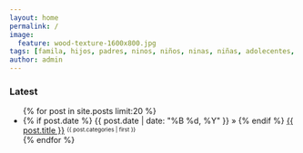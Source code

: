 ```yaml
---
layout: home
permalink: /
image:
  feature: wood-texture-1600x800.jpg
tags: [famila, hijos, padres, ninos, niños, ninas, niñas, adolecentes, infantil, cuidado, educación, educacion, salud, cuidado infantil, aprendizaje, cuidado materno, matenidad, escuela, tareas, dinero, finanzas, hogar, administrar, casa, bebe, bebé, vida, cuidado del hogar, aprendizaje, moda, cuidado personal, ejercicio, tareas, escolar, enfermedad, enfermedades]
author: admin
---
```

<!-- {% assign category_name = "life" %}
  {% include latest-posts-list-by-category.html %}

{% assign category_name = "business" %}
  {% include latest-posts-list-by-category.html %}
{% include latest-posts-list.html %}
 -->

 <style>
.supcategory {
font-size: 70%;
position: relative;
bottom: 0.3em;
}
</style>
 <h3>Latest</h3>
<ul>
{% for post in site.posts limit:20 %}
<li>
{% if post.date %}
<span>{{ post.date | date: "%B %d, %Y" }}</span> &raquo;
{% endif %}
<a href="{{ site.url }}{{ post.url }}">{{ post.title }}</a>
<span class="supcategory">{{ post.categories | first }}</span>
</li>
{% endfor %}
</ul>
